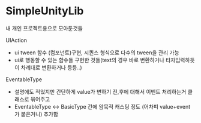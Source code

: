 # SimpleUnityLib
내 개인 프로젝트용으로 모아둔것들

UIAction
- ui tween 함수 (컴포넌트)구현, 시퀸스 형식으로 다수의 tween을 관리 가능
- ui로 행동할 수 있는 함수들 구현한 것들(text의 경우 바로 변환하거나 타자입력하듯이 차례대로 변환하거나 등등..)

EventableType
- 설명에도 적었지만 간단하게 value가 변하기 전,후에 대해서 이벤트 처리하는거 클래스로 묶어주고
- EventableType <-> BasicType 간에 암묵적 캐스팅 정도 (어차피 value+event가 붙은거니) 추가함
